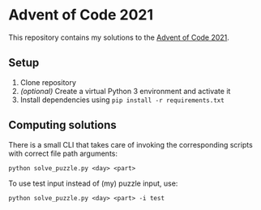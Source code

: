 # Advent of Code 2021
This repository contains my solutions to the [Advent of Code 2021](https://adventofcode.com/2021/).


## Setup
1. Clone repository
2. *(optional)* Create a virtual Python 3 environment and activate it
3. Install dependencies using `pip install -r requirements.txt` 


## Computing solutions
There is a small CLI that takes care of invoking the corresponding scripts with correct file path arguments:

```
python solve_puzzle.py <day> <part>
```

To use test input instead of (my) puzzle input, use:

```
python solve_puzzle.py <day> <part> -i test
```

